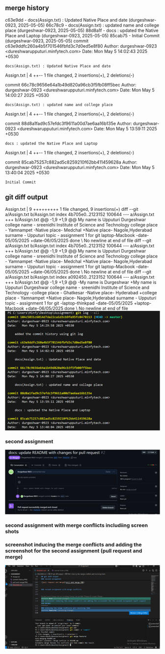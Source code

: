 ## merge history
c63e9dd - docs(Assign.txt) : Updated Native Place and date (durgeshwar-0923, 2025-05-05)
66c78c9 - docs(Assign.txt) : updated name and college place (durgeshwar-0923, 2025-05-05)
88d8a1f - docs : updated the Native Place and Laptop (durgeshwar-0923, 2025-05-05)
85cab75 - Initial Commit (durgeshwar-0923, 2025-05-05)
commit c63e9ddfc260a4b5f701546fbfd3c7d0ed5e8f80
Author: durgeshwar-0923 <dureshwarupputuri.minfytech.com>
Date:   Mon May 5 14:02:43 2025 +0530

    docs(Assign.txt) : Updated Native Place and date

 Assign.txt | 4 ++--
 1 file changed, 2 insertions(+), 2 deletions(-)

commit 66c78c9656e64a1b49d820a96cb3f5fb08ff5bec
Author: durgeshwar-0923 <dureshwarupputuri.minfytech.com>
Date:   Mon May 5 14:00:27 2025 +0530

    docs(Assign.txt) : updated name and college place

 Assign.txt | 4 ++--
 1 file changed, 2 insertions(+), 2 deletions(-)

commit 88d8a1fad9c57efdc3f9611a00d7ae6aa16b135e
Author: durgeshwar-0923 <dureshwarupputuri.minfytech.com>
Date:   Mon May 5 13:59:11 2025 +0530

    docs : updated the Native Place and Laptop

 Assign.txt | 4 ++--
 1 file changed, 2 insertions(+), 2 deletions(-)

commit 85cab75257c882ad5c8259210f62bb411459628a
Author: durgeshwar-0923 <dureshwarupputuri.minfytech.com>
Date:   Mon May 5 13:40:04 2025 +0530

    Initial Commit


## git diff output
 Assign.txt | 9 +++++++++
 1 file changed, 9 insertions(+)
diff --git a/Assign.txt b/Assign.txt
index 4b705e0..2123152 100644
--- a/Assign.txt
+++ b/Assign.txt
@@ -1,9 +1,9 @@
 My name is Upputuri Durgeshwar
 college name - sreenidhi Institute of Science and Technology
 college place - Yamnampet
-Native place- Medchal
+Native place- Nagole,Hyderabad
 surname - Upputuri
 topic - assignment 1 for git
 laptop-Macbook
-date-05/05/2025
+date-06/05/2025
 done
\ No newline at end of file
diff --git a/Assign.txt b/Assign.txt
index 4b705e0..2123152 100644
--- a/Assign.txt
+++ b/Assign.txt
@@ -1,9 +1,9 @@
 My name is Upputuri Durgeshwar
 college name - sreenidhi Institute of Science and Technology
 college place - Yamnampet
-Native place- Medchal
+Native place- Nagole,Hyderabad
 surname - Upputuri
 topic - assignment 1 for git
 laptop-Macbook
-date-05/05/2025
+date-06/05/2025
 done
\ No newline at end of file
diff --git a/Assign.txt b/Assign.txt
index a092450..2123152 100644
--- a/Assign.txt
+++ b/Assign.txt
@@ -1,9 +1,9 @@
-My name is Durgeshwar
+My name is Upputuri Durgeshwar
 college name - sreenidhi Institute of Science and Technology
-college place - Ghatkesar
-Native place- Hyderabad
+college place - Yamnampet
+Native place- Nagole,Hyderabad
 surname - Upputuri
 topic - assignment 1 for git
-laptop-thinkpad
-date-05/05/2025
+laptop-Macbook
+date-06/05/2025
 done
\ No newline at end of file
![Git Commit History](commit-history.PNG)



### second assignment

![pull request and merge](pull-and-merge.PNG)


### second assignment with merge conflicts includiing screen shots


### screenshot inducing the merge conflicts and adding the screenshot for the second assignment (pull request and merge)
![pull request and merge with conflicts](merge-conflict.PNG)